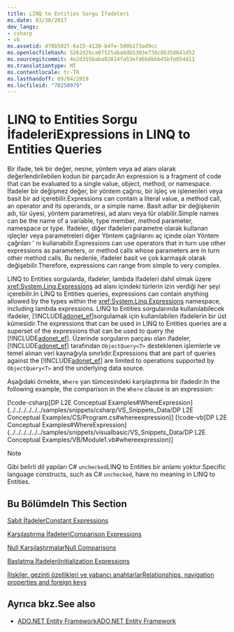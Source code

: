 ```yaml
---
title: LINQ to Entities Sorgu İfadeleri
ms.date: 03/30/2017
dev_langs:
- csharp
- vb
ms.assetid: d70b502f-6a15-4120-b4fe-500b173ad9cc
ms.openlocfilehash: 5262d2bca07525aba6db5303e730c8b358641d52
ms.sourcegitcommit: 4e2d355baba82814fa53efd6b8bbb45bfe054d11
ms.translationtype: MT
ms.contentlocale: tr-TR
ms.lasthandoff: 09/04/2019
ms.locfileid: "70250979"
---
```

# <a name="expressions-in-linq-to-entities-queries"></a><span data-ttu-id="86344-102">LINQ to Entities Sorgu İfadeleri</span><span class="sxs-lookup"><span data-stu-id="86344-102">Expressions in LINQ to Entities Queries</span></span>
<span data-ttu-id="86344-103">Bir ifade, tek bir değer, nesne, yöntem veya ad alanı olarak değerlendirilebilen kodun bir parçadır.</span><span class="sxs-lookup"><span data-stu-id="86344-103">An expression is a fragment of code that can be evaluated to a single value, object, method, or namespace.</span></span> <span data-ttu-id="86344-104">İfadeler bir değişmez değer, bir yöntem çağrısı, bir işleç ve işlenenleri veya basit bir ad içerebilir.</span><span class="sxs-lookup"><span data-stu-id="86344-104">Expressions can contain a literal value, a method call, an operator and its operands, or a simple name.</span></span> <span data-ttu-id="86344-105">Basit adlar bir değişkenin adı, tür üyesi, yöntem parametresi, ad alanı veya tür olabilir.</span><span class="sxs-lookup"><span data-stu-id="86344-105">Simple names can be the name of a variable, type member, method parameter, namespace or type.</span></span> <span data-ttu-id="86344-106">İfadeler, diğer ifadeleri parametre olarak kullanan işleçler veya parametreleri diğer Yöntem çağrılarını aç içinde olan Yöntem çağrıları ' nı kullanabilir.</span><span class="sxs-lookup"><span data-stu-id="86344-106">Expressions can use operators that in turn use other expressions as parameters, or method calls whose parameters are in turn other method calls.</span></span> <span data-ttu-id="86344-107">Bu nedenle, ifadeler basit ve çok karmaşık olarak değişebilir.</span><span class="sxs-lookup"><span data-stu-id="86344-107">Therefore, expressions can range from simple to very complex.</span></span>  
  
 <span data-ttu-id="86344-108">LINQ to Entities sorgularda, ifadeler, lambda ifadeleri dahil olmak üzere <xref:System.Linq.Expressions> ad alanı içindeki türlerin izin verdiği her şeyi içerebilir.</span><span class="sxs-lookup"><span data-stu-id="86344-108">In LINQ to Entities queries, expressions can contain anything allowed by the types within the <xref:System.Linq.Expressions> namespace, including lambda expressions.</span></span> <span data-ttu-id="86344-109">LINQ to Entities sorgularında kullanılabilecek ifadeler, [!INCLUDE[adonet_ef](../../../../../../includes/adonet-ef-md.md)]sorgulamak için kullanılabilen ifadelerin bir üst kümesidir.</span><span class="sxs-lookup"><span data-stu-id="86344-109">The expressions that can be used in LINQ to Entities queries are a superset of the expressions that can be used to query the [!INCLUDE[adonet_ef](../../../../../../includes/adonet-ef-md.md)].</span></span>  <span data-ttu-id="86344-110">Üzerinde sorguların parçası olan ifadeler, [!INCLUDE[adonet_ef](../../../../../../includes/adonet-ef-md.md)] tarafından `ObjectQuery<T>` desteklenen işlemlerle ve temel alınan veri kaynağıyla sınırlıdır.</span><span class="sxs-lookup"><span data-stu-id="86344-110">Expressions that are part of queries against the [!INCLUDE[adonet_ef](../../../../../../includes/adonet-ef-md.md)] are limited to operations supported by `ObjectQuery<T>` and the underlying data source.</span></span>  
  
 <span data-ttu-id="86344-111">Aşağıdaki örnekte, `Where` yan tümcesindeki karşılaştırma bir ifadedir:</span><span class="sxs-lookup"><span data-stu-id="86344-111">In the following example, the comparison in the `Where` clause is an expression:</span></span>  
  
 [!code-csharp[DP L2E Conceptual Examples#WhereExpression](../../../../../../samples/snippets/csharp/VS_Snippets_Data/DP L2E Conceptual Examples/CS/Program.cs#whereexpression)]
 [!code-vb[DP L2E Conceptual Examples#WhereExpression](../../../../../../samples/snippets/visualbasic/VS_Snippets_Data/DP L2E Conceptual Examples/VB/Module1.vb#whereexpression)]  
  
> [!NOTE]
> <span data-ttu-id="86344-112">Gibi belirli dil yapıları C# `unchecked`LINQ to Entities bir anlamı yoktur.</span><span class="sxs-lookup"><span data-stu-id="86344-112">Specific language constructs, such as C# `unchecked`, have no meaning in LINQ to Entities.</span></span>  
  
## <a name="in-this-section"></a><span data-ttu-id="86344-113">Bu Bölümde</span><span class="sxs-lookup"><span data-stu-id="86344-113">In This Section</span></span>  
 [<span data-ttu-id="86344-114">Sabit İfadeler</span><span class="sxs-lookup"><span data-stu-id="86344-114">Constant Expressions</span></span>](constant-expressions.md)  
  
 [<span data-ttu-id="86344-115">Karşılaştırma İfadeleri</span><span class="sxs-lookup"><span data-stu-id="86344-115">Comparison Expressions</span></span>](comparison-expressions.md)  
  
 [<span data-ttu-id="86344-116">Null Karşılaştırmalar</span><span class="sxs-lookup"><span data-stu-id="86344-116">Null Comparisons</span></span>](null-comparisons.md)  
  
 [<span data-ttu-id="86344-117">Başlatma İfadeleri</span><span class="sxs-lookup"><span data-stu-id="86344-117">Initialization Expressions</span></span>](initialization-expressions.md)  
  
 [<span data-ttu-id="86344-118">İlişkiler, gezinti özellikleri ve yabancı anahtarlar</span><span class="sxs-lookup"><span data-stu-id="86344-118">Relationships, navigation properties and foreign keys</span></span>](/ef/ef6/fundamentals/relationships)  
  
## <a name="see-also"></a><span data-ttu-id="86344-119">Ayrıca bkz.</span><span class="sxs-lookup"><span data-stu-id="86344-119">See also</span></span>

- [<span data-ttu-id="86344-120">ADO.NET Entity Framework</span><span class="sxs-lookup"><span data-stu-id="86344-120">ADO.NET Entity Framework</span></span>](../index.md)
